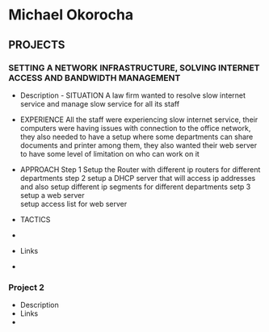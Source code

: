 # Michael Okorocha

## PROJECTS
### SETTING A NETWORK INFRASTRUCTURE, SOLVING INTERNET ACCESS AND BANDWIDTH MANAGEMENT 
- Description - SITUATION
  A law firm wanted to resolve slow internet service and manage slow service for all its staff

- EXPERIENCE
  All the staff were experiencing slow internet service, their computers were having issues with connection to the office network, they also needed to have a setup where some departments can share documents and printer among them, they also wanted their web server to have some level of limitation on who can work on it 

- APPROACH
  Step 1 Setup the Router with different ip routers for different departments 
  step 2 setup a DHCP server that will access ip addresses and also setup different ip segments for different departments
  setp 3 setup a web server  
  setup access list for web server 

- TACTICS
- 

- Links 
- 

### Project 2
- Description
- Links 
- 
